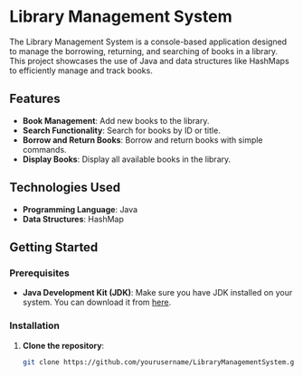 # Library Management System

The Library Management System is a console-based application designed to manage the borrowing, returning, and searching of books in a library. This project showcases the use of Java and data structures like HashMaps to efficiently manage and track books.

## Features

- **Book Management**: Add new books to the library.
- **Search Functionality**: Search for books by ID or title.
- **Borrow and Return Books**: Borrow and return books with simple commands.
- **Display Books**: Display all available books in the library.

## Technologies Used

- **Programming Language**: Java
- **Data Structures**: HashMap

## Getting Started

### Prerequisites

- **Java Development Kit (JDK)**: Make sure you have JDK installed on your system. You can download it from [here](https://www.oracle.com/java/technologies/javase-jdk11-downloads.html).

### Installation

1. **Clone the repository**:
   ```sh
   git clone https://github.com/yourusername/LibraryManagementSystem.git
